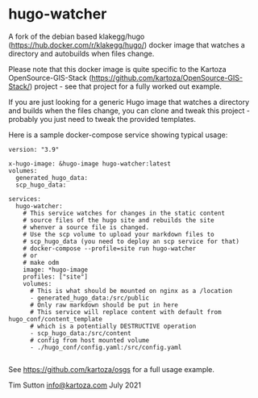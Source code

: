 # hugo-watcher
A fork of the debian based klakegg/hugo (https://hub.docker.com/r/klakegg/hugo/) docker image that watches a directory and autobuilds when files change.


Please note that this docker image is quite specific to the Kartoza OpenSource-GIS-Stack (https://github.com/kartoza/OpenSource-GIS-Stack/) project - see that project for a fully worked out example.

If you are just looking for a generic Hugo image that watches a directory and builds when the files change, you can clone and tweak this project - probably you just need to tweak the provided templates.

Here is a sample docker-compose service showing typical usage:

```
version: "3.9"

x-hugo-image: &hugo-image hugo-watcher:latest
volumes:
  generated_hugo_data:
  scp_hugo_data:
  
services:
  hugo-watcher:
    # This service watches for changes in the static content
    # source files of the hugo site and rebuilds the site 
    # whenver a source file is changed.
    # Use the scp volume to upload your markdown files to
    # scp_hugo_data (you need to deploy an scp service for that)
    # docker-compose --profile=site run hugo-watcher
    # or 
    # make odm
    image: *hugo-image
    profiles: ["site"]
    volumes:
      # This is what should be mounted on nginx as a /location
      - generated_hugo_data:/src/public
      # Only raw markdown should be put in here
      # This service will replace content with default from hugo_conf/content_template
      # which is a potentially DESTRUCTIVE operation
      - scp_hugo_data:/src/content
      # config from host mounted volume
      - ./hugo_conf/config.yaml:/src/config.yaml


```
See https://github.com/kartoza/osgs for a full usage example.

Tim Sutton 
info@kartoza.com
July 2021
